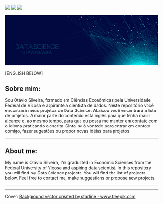 [![](https://badgen.net/badge/Author/otavio-s-s/blue)](https://www.linkedin.com/in/otavioss28/) [![](https://badgen.net/badge/Python/3.7+/yellow)](https://www.python.org) [![](https://badgen.net/badge/Contribution/Welcome/green)](https://github.com/otavio-s-s/data_science/issues)



<p align="center">
  <img src="/Images/banner.png" >
</p>

[ENGLISH BELOW]

## Sobre mim:

Sou Otávio Silveira, formado em Ciências Econômicas pela Universidade Federal de Viçosa e aspirante a cientista de dados. Neste repositório você encontrará meus projetos de Data Science. Abaixou você encontrará a lista de projetos. A maior parte do conteúdo está inglês para que tenha maior alcance e, ao mesmo tempo, para que eu possa me manter em contato com o idioma praticando a escrita.
Sinta-se à vontade para entrar em contato comigo, fazer sugestões ou propor novas idéias para projetos.

***

## About me:

My name is Otávio Silveira, I'm graduated in Economic Sciences from the Federal University of Viçosa and aspiring data scientist. In this repository you will find my Data Science projects. You will find the list of projects below. 
Feel free to contact me, make suggestions or propose new projects.

***


***

Cover:
<a href="https://www.freepik.com/free-photos-vectors/background">Background vector created by starline - www.freepik.com</a>

